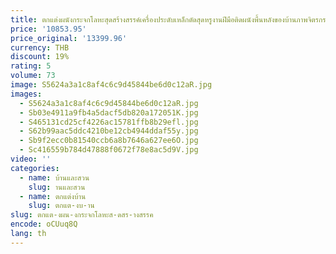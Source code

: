 ```yaml
---
title: ตกแต่งผนังกระจกโลหะสุดสร้างสรรค์เครื่องประดับเหล็กดัดสุดหรูงานฝีมือติดผนังพื้นหลังของบ้านภาพจิตรกรรมฝาผนังร้านอาหารแบบล็อบบี้
price: '10853.95'
price_original: '13399.96'
currency: THB
discount: 19%
rating: 5
volume: 73
image: S5624a3a1c8af4c6c9d45844be6d0c12aR.jpg
images:
  - S5624a3a1c8af4c6c9d45844be6d0c12aR.jpg
  - Sb03e4911a9fb4a5dacf5db820a172051K.jpg
  - S465131cd25cf4226ac15781ffb8b29efl.jpg
  - S62b99aac5ddc4210be12cb4944ddaf55y.jpg
  - Sb9f2ecc0b81540ccb6a8b7646a627ee6O.jpg
  - Sc416559b784d47888f0672f78e8ac5d9V.jpg
video: ''
categories:
  - name: บ้านและสวน
    slug: านและสวน
  - name: ตกแต่งบ้าน
    slug: ตกแต-งบ-าน
slug: ตกแต-งผน-งกระจกโลหะส-ดสร-างสรรค
encode: oCUuq8Q
lang: th
---
```

  